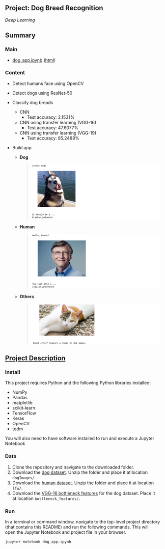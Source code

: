 ## Project: Dog Breed Recognition

*Deep Learning*

## Summary
### Main
- [dog_app.ipynb](dog_app.ipynb) ([html](dog_app.html))

### Content
- Detect humans face using OpenCV

- Detect dogs using ResNet-50

- Classify dog breads
  - CNN
    - Test accuracy: 2.1531%
  - CNN using transfer learning (VGG-16)
    - Test accuracy: 47.6077%
  - CNN using transfer learning (VGG-19)
    - Test accuracy: 85.2488%
- Build app
  - **Dog**
    > ![Test Dog Image](others/images/test_1.png)
  - **Human**
    > ![Test Dog Image](others/images/test_2.png)
  - **Others**
    > ![Test Dog Image](others/images/test_3.png)

  

## [Project Description](others/project_description.md)
### Install
This project requires Python and the following Python libraries installed:

- NumPy
- Pandas
- matplotlib
- scikit-learn
- TensorFlow
- Keras
- OpenCV
- tqdm

You will also need to have software installed to run and execute a Jupyter Notebook

### Data
1. Clone the repository and navigate to the downloaded folder.
2. Download the [dog dataset](https://s3-us-west-1.amazonaws.com/udacity-aind/dog-project/dogImages.zip). Unzip the folder and place it at location `dogImages/`. 
3. Download the [human dataset](https://s3-us-west-1.amazonaws.com/udacity-aind/dog-project/lfw.zip). Unzip the folder and place it at location `lfw/`. 
4. Download the [VGG-16 bottleneck features](https://s3-us-west-1.amazonaws.com/udacity-aind/dog-project/DogVGG16Data.npz) for the dog dataset. Place it at location `bottleneck_features/`.

### Run
In a terminal or command window, navigate to the top-level project  directory (that contains this README) and run the following commands. This will open the Jupyter Notebook and project file in your browser.
```
jupyter notebook dog_app.ipynb
```
